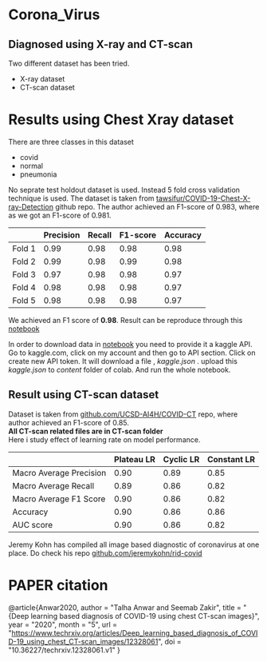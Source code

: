 # Corona_Virus
## Diagnosed using X-ray and CT-scan
Two different dataset has been tried. 
* X-ray dataset
* CT-scan dataset
# Results using Chest Xray dataset
There are three classes in this dataset
* covid
* normal
* pneumonia

No seprate test holdout dataset is used. Instead 5 fold cross validation technique is used. The dataset is taken from [tawsifur/COVID-19-Chest-X-ray-Detection](https://github.com/tawsifur/COVID-19-Chest-X-ray-Detection) github repo. The author achieved an F1-score of 0.983, where as we got an F1-score of 0.981.
<table>
<thead>
  <tr>
    <th></th>
    <th>Precision</th>
    <th>Recall</th>
    <th>F1-score</th>
    <th>Accuracy</th>
  </tr>
</thead>
<tbody>
  <tr>
    <td>Fold 1</td>
    <td>0.99</td>
    <td>0.98</td>
    <td>0.98</td>
    <td>0.98</td>
  </tr>
  <tr>
    <td>Fold 2</td>
    <td>0.99</td>
    <td>0.98</td>
    <td>0.99</td>
    <td>0.98</td>
  </tr>
  <tr>
    <td>Fold 3</td>
    <td>0.97</td>
    <td>0.98</td>
    <td>0.98</td>
    <td>0.97</td>
  </tr>
  <tr>
    <td>Fold 4</td>
    <td>0.98</td>
    <td>0.98</td>
    <td>0.98</td>
    <td>0.97</td>
  </tr>
  <tr>
    <td>Fold 5</td>
    <td>0.98</td>
    <td>0.98</td>
    <td>0.98</td>
    <td>0.97</td>
  </tr>
</tbody>
</table>


We achieved an F1 score of <strong>0.98</strong>. Result can be reproduce through this [notebook](https://github.com/talhaanwarch/Corona_Virus/blob/master/notebooks/Corona_aug.ipynb)

In order to download data in [notebook](https://github.com/talhaanwarch/Corona_Virus/blob/master/notebooks/Corona_aug.ipynb) you need to provide it a kaggle API. Go to kaggle.com, click on my account and then go to API section. Click on create new API token. It will download a file , *kaggle.json* . upload this *kaggle.json*  to *content* folder of colab. And run the whole notebook.
## Result using CT-scan dataset  
Dataset is taken from [github.com/UCSD-AI4H/COVID-CT](https://github.com/UCSD-AI4H/COVID-CT) repo, where author achieved an F1-score of 0.85.  
<strong>All CT-scan related files are in CT-scan folder</strong>  
Here i study effect of learning rate on model performance.  
<table>
<thead>
  <tr>
    <th></th>
    <th>Plateau LR</th>
    <th>Cyclic LR</th>
    <th>Constant LR</th>
  </tr>
</thead>
<tbody>
  <tr>
    <td>Macro Average Precision</td>
    <td>0.90</td>
    <td>0.89</td>
    <td>0.85</td>
  </tr>
  <tr>
    <td>Macro Average Recall</td>
    <td>0.89</td>
    <td>0.86</td>
    <td>0.82</td>
  </tr>
  <tr>
    <td>Macro Average F1 Score</td>
    <td>0.90</td>
    <td>0.86</td>
    <td>0.82</td>
  </tr>
  <tr>
    <td>Accuracy</td>
    <td>0.90</td>
    <td>0.86</td>
    <td>0.86</td>
  </tr>
  <tr>
    <td>AUC score</td>
    <td>0.90</td>
    <td>0.86</td>
    <td>0.82</td>
  </tr>
</tbody>
</table>

Jeremy Kohn has compiled all image based diagnostic of coronavirus at one place. Do check his repo [github.com/jeremykohn/rid-covid](https://github.com/jeremykohn/rid-covid)

# PAPER citation
@article{Anwar2020,
author = "Talha Anwar and Seemab Zakir",
title = "{Deep learning based diagnosis of COVID-19 using chest CT-scan images}",
year = "2020",
month = "5",
url = "https://www.techrxiv.org/articles/Deep_learning_based_diagnosis_of_COVID-19_using_chest_CT-scan_images/12328061",
doi = "10.36227/techrxiv.12328061.v1"
}
